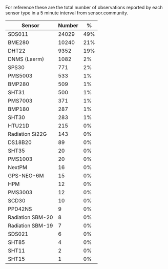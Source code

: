 For reference these are the total number of observations reported by each sensor type in a 5 minute interval 
from sensor.community.

| Sensor           | Number | %   |
|------------------|--------|-----|
| SDS011           | 24029  | 49% |
| BME280           | 10240  | 21% |
| DHT22            | 9352   | 19% |
| DNMS (Laerm)     | 1082   | 2%  |
| SPS30            | 771    | 2%  |
| PMS5003          | 533    | 1%  |
| BMP280           | 509    | 1%  |
| SHT31            | 500    | 1%  |
| PMS7003          | 371    | 1%  |
| BMP180           | 287    | 1%  |
| SHT30            | 283    | 1%  |
| HTU21D           | 215    | 0%  |
| Radiation Si22G  | 143    | 0%  |
| DS18B20          | 89     | 0%  |
| SHT35            | 20     | 0%  |
| PMS1003          | 20     | 0%  |
| NextPM           | 16     | 0%  |
| GPS-NEO-6M       | 15     | 0%  |
| HPM              | 12     | 0%  |
| PMS3003          | 12     | 0%  |
| SCD30            | 10     | 0%  |
| PPD42NS          | 9      | 0%  |
| Radiation SBM-20 | 8      | 0%  |
| Radiation SBM-19 | 7      | 0%  |
| SDS021           | 6      | 0%  |
| SHT85            | 4      | 0%  |
| SHT11            | 2      | 0%  |
| SHT15            | 1      | 0%  |